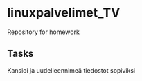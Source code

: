 # linuxpalvelimet_TV
Repository for homework 


## Tasks

Kansioi ja uudelleennimeä tiedostot sopiviksi
